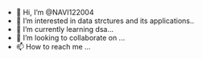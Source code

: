 - 👋 Hi, I’m @NAVI122004
- 👀 I’m interested in data strctures and its  applications..
- 🌱 I’m currently learning dsa...
- 💞️ I’m looking to collaborate on ...
- 📫 How to reach me ...

<!---
NAVI122004/NAVI122004 is a ✨ special ✨ repository because its `README.md` (this file) appears on your GitHub profile.
You can click the Preview link to take a look at your changes.
--->
